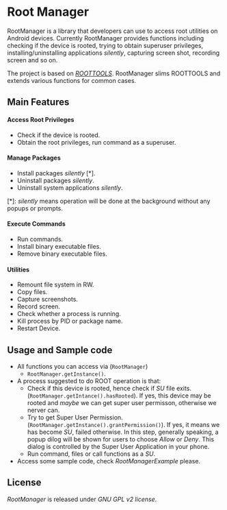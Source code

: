 # Root Manager

RootManager is a library that developers can use to access root utilities on Android devices. Currently RootManager provides functions including checking if the device is rooted, trying to obtain superuser privileges, installing/uninstalling applications *silently*, capturing screen shot, recording screen and so on.

The project is based on [*ROOTTOOLS*](https://github.com/Stericson/RootTools). RootManager slims ROOTTOOLS and extends various functions for common cases.


## Main Features

#### Access Root Privileges

* Check if the device is rooted.
* Obtain the root privileges, run command as a superuser.

#### Manage Packages

* Install packages *silently* [*].
* Uninstall packages *silently*.
* Uninstall system applications *silently*.

[\*]: *silently* means operation will be done at the background without any popups or prompts.

#### Execute Commands

* Run commands.
* Install binary executable files.
* Remove binary executable files.

#### Utilities

* Remount file system in RW.
* Copy files.
* Capture screenshots.
* Record screen.
* Check whether a process is running.
* Kill process by PID or package name.
* Restart Device.

## Usage and Sample code

* All functions you can access via (`RootManager`)
    + <code>RootManager.getInstance()</code>.
* A process suggested to do ROOT operation is that:
    + Check if this device is rooted, hence check if *SU* file exits. (`RootManager.getIntance().hasRooted`). If yes, this device may be rooted and *_maybe_* we can get super user permisson, otherwise we nerver can.
    + Try to get Super User Permission. (`RootManager.getInstance().grantPermission()`). If yes, it means we has become *SU*, failed otherwise. In this step, generally speaking, a popup dilog will be shown for users to choose *Allow* or *Deny*. This dialog is controlled by the Super User Application in your phone.
    + Run command, files or call functions as a *SU*.
* Access some sample code, check *_RootManagerExample_* please.

## License

*RootManager* is released under *GNU GPL v2 license*.
